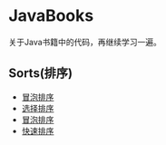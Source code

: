 # JavaBooks
关于Java书籍中的代码，再继续学习一遍。

## Sorts(排序)
- [冒泡排序](/Sorts/src/BubbleSort.java)
- [选择排序](/Sorts/src/SelectSort.java)
- [冒泡排序](/Sorts/src/InsertSort.java)
- [快速排序](/Sorts/src/QuickSort.java)
